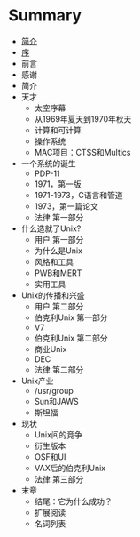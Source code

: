 # Summary

* [简介](README.md)
* [序](foreword.md)
* 前言
* 感谢
* 简介
* 天才
   * 太空序幕
   * 从1969年夏天到1970年秋天
   * 计算和可计算
   * 操作系统
   * MAC项目：CTSS和Multics
* 一个系统的诞生
   * PDP-11
   * 1971，第一版
   * 1971-1973，C语言和管道
   * 1973，第一篇论文
   * 法律 第一部分
* 什么造就了Unix?
   * 用户 第一部分
   * 为什么是Unix
   * 风格和工具
   * PWB和MERT
   * 实用工具
* Unix的传播和兴盛
  * 用户 第二部分
  * 伯克利Unix 第一部分
  * V7
  * 伯克利Unix 第二部分
  * 商业Unix
  * DEC
  * 法律 第二部分
* Unix产业
  * /usr/group
  * Sun和JAWS
  * 斯坦福
* 现状
  * Unix间的竞争
  * 衍生版本
  * OSF和UI
  * VAX后的伯克利Unix
  * 法律 第三部分
* 末章
  * 结尾：它为什么成功？
  * 扩展阅读
  * 名词列表